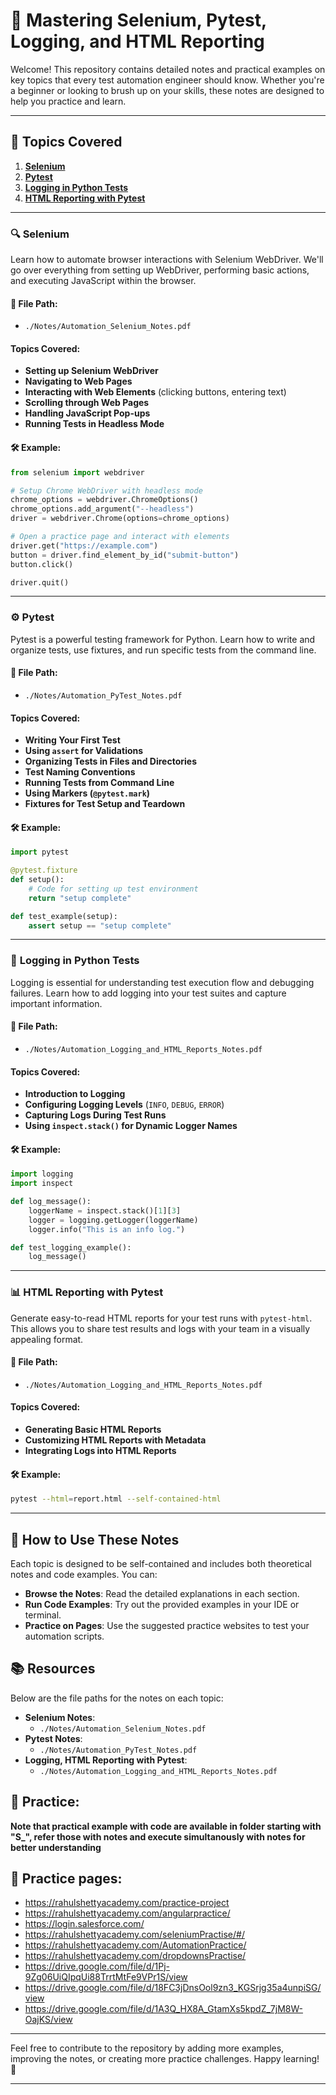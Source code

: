 # **🚀 Mastering Selenium, Pytest, Logging, and HTML Reporting**

Welcome! This repository contains detailed notes and practical examples on key topics that every test automation engineer should know. Whether you're a beginner or looking to brush up on your skills, these notes are designed to help you practice and learn.

---

## 📘 Topics Covered

1. **[Selenium](#selenium)**
2. **[Pytest](#pytest)**
3. **[Logging in Python Tests](#logging-in-python-tests)**
4. **[HTML Reporting with Pytest](#html-reporting-with-pytest)**

---

### 🔍 **Selenium**

Learn how to automate browser interactions with Selenium WebDriver. We'll go over everything from setting up WebDriver, performing basic actions, and executing JavaScript within the browser.

#### 📂 **File Path**:

- `./Notes/Automation_Selenium_Notes.pdf`

#### Topics Covered:

- **Setting up Selenium WebDriver**
- **Navigating to Web Pages**
- **Interacting with Web Elements** (clicking buttons, entering text)
- **Scrolling through Web Pages**
- **Handling JavaScript Pop-ups**
- **Running Tests in Headless Mode**

#### 🛠️ **Example**:

```python
from selenium import webdriver

# Setup Chrome WebDriver with headless mode
chrome_options = webdriver.ChromeOptions()
chrome_options.add_argument("--headless")
driver = webdriver.Chrome(options=chrome_options)

# Open a practice page and interact with elements
driver.get("https://example.com")
button = driver.find_element_by_id("submit-button")
button.click()

driver.quit()
```

---

### ⚙️ **Pytest**

Pytest is a powerful testing framework for Python. Learn how to write and organize tests, use fixtures, and run specific tests from the command line.

#### 📂 **File Path**:

- `./Notes/Automation_PyTest_Notes.pdf`

#### Topics Covered:

- **Writing Your First Test**
- **Using `assert` for Validations**
- **Organizing Tests in Files and Directories**
- **Test Naming Conventions**
- **Running Tests from Command Line**
- **Using Markers (`@pytest.mark`)**
- **Fixtures for Test Setup and Teardown**

#### 🛠️ **Example**:

```python
import pytest

@pytest.fixture
def setup():
    # Code for setting up test environment
    return "setup complete"

def test_example(setup):
    assert setup == "setup complete"
```

---

### 🧾 **Logging in Python Tests**

Logging is essential for understanding test execution flow and debugging failures. Learn how to add logging into your test suites and capture important information.

#### 📂 **File Path**:

- `./Notes/Automation_Logging_and_HTML_Reports_Notes.pdf`

#### Topics Covered:

- **Introduction to Logging**
- **Configuring Logging Levels** (`INFO`, `DEBUG`, `ERROR`)
- **Capturing Logs During Test Runs**
- **Using `inspect.stack()` for Dynamic Logger Names**

#### 🛠️ **Example**:

```python
import logging
import inspect

def log_message():
    loggerName = inspect.stack()[1][3]
    logger = logging.getLogger(loggerName)
    logger.info("This is an info log.")

def test_logging_example():
    log_message()
```

---

### 📊 **HTML Reporting with Pytest**

Generate easy-to-read HTML reports for your test runs with `pytest-html`. This allows you to share test results and logs with your team in a visually appealing format.

#### 📂 **File Path**:

- `./Notes/Automation_Logging_and_HTML_Reports_Notes.pdf`

#### Topics Covered:

- **Generating Basic HTML Reports**
- **Customizing HTML Reports with Metadata**
- **Integrating Logs into HTML Reports**

#### 🛠️ **Example**:

```bash
pytest --html=report.html --self-contained-html
```

---

## 🎯 **How to Use These Notes**

Each topic is designed to be self-contained and includes both theoretical notes and code examples. You can:

- **Browse the Notes**: Read the detailed explanations in each section.
- **Run Code Examples**: Try out the provided examples in your IDE or terminal.
- **Practice on Pages**: Use the suggested practice websites to test your automation scripts.

## 📚 **Resources**

Below are the file paths for the notes on each topic:

- **Selenium Notes**:
  - `./Notes/Automation_Selenium_Notes.pdf`
- **Pytest Notes**:
  - `./Notes/Automation_PyTest_Notes.pdf`
- **Logging, HTML Reporting with Pytest**:
  - `./Notes/Automation_Logging_and_HTML_Reports_Notes.pdf`

## 📝 **Practice**:

**Note that practical example with code are available in folder starting with "S_", refer those with notes and execute simultanously with notes for better understanding**

## 📝 **Practice pages**:

- https://rahulshettyacademy.com/practice-project
- https://rahulshettyacademy.com/angularpractice/
- https://login.salesforce.com/
- https://rahulshettyacademy.com/seleniumPractise/#/
- https://rahulshettyacademy.com/AutomationPractice/
- https://rahulshettyacademy.com/dropdownsPractise/
- https://drive.google.com/file/d/1Pj-9Zg06UiQIpqUi88TrrtMtFe9VPr1S/view
- https://drive.google.com/file/d/18FC3jDnsOol9zn3_KGSrjg35a4unpiSG/view
- https://drive.google.com/file/d/1A3Q_HX8A_GtamXs5kpdZ_7jM8W-OajKS/view

---

Feel free to contribute to the repository by adding more examples, improving the notes, or creating more practice challenges. Happy learning! 🎉

---

